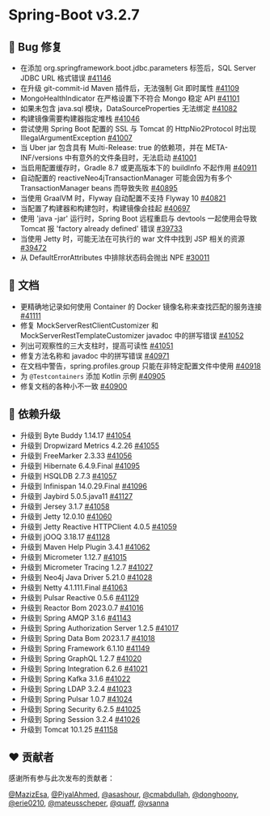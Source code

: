 # Spring-Boot v3.2.7
## 🐞 Bug 修复

- 在添加 org.springframework.boot.jdbc.parameters 标签后，SQL Server JDBC URL 格式错误 [#41146](https://github.com/spring-projects/spring-boot/issues/41146)
- 在升级 git-commit-id Maven 插件后，无法强制 Git 即时属性 [#41109](https://github.com/spring-projects/spring-boot/issues/41109)
- MongoHealthIndicator 在严格设置下不符合 Mongo 稳定 API [#41101](https://github.com/spring-projects/spring-boot/issues/41101)
- 如果未包含 java.sql 模块，DataSourceProperties 无法绑定 [#41082](https://github.com/spring-projects/spring-boot/issues/41082)
- 构建镜像需要构建器指定堆栈 [#41046](https://github.com/spring-projects/spring-boot/issues/41046)
- 尝试使用 Spring Boot 配置的 SSL 与 Tomcat 的 HttpNio2Protocol 时出现 IllegalArgumentException [#41007](https://github.com/spring-projects/spring-boot/issues/41007)
- 当 Uber jar 包含具有 Multi-Release: true 的依赖项，并在 META-INF/versions 中有意外的文件条目时，无法启动 [#41001](https://github.com/spring-projects/spring-boot/issues/41001)
- 当启用配置缓存时，Gradle 8.7 或更高版本下的 buildInfo 不起作用 [#40911](https://github.com/spring-projects/spring-boot/issues/40911)
- 自动配置的 reactiveNeo4jTransactionManager 可能会因为有多个 TransactionManager beans 而导致失败 [#40895](https://github.com/spring-projects/spring-boot/issues/40895)
- 当使用 GraalVM 时，Flyway 自动配置不支持 Flyway 10 [#40821](https://github.com/spring-projects/spring-boot/pull/40821)
- 当配置了构建器和构建包时，构建镜像会挂起 [#40697](https://github.com/spring-projects/spring-boot/issues/40697)
- 使用 'java -jar' 运行时，Spring Boot 远程重启与 devtools 一起使用会导致 Tomcat 报 'factory already defined' 错误 [#39733](https://github.com/spring-projects/spring-boot/issues/39733)
- 当使用 Jetty 时，可能无法在可执行的 war 文件中找到 JSP 相关的资源 [#39472](https://github.com/spring-projects/spring-boot/issues/39472)
- 从 DefaultErrorAttributes 中排除状态码会抛出 NPE [#30011](https://github.com/spring-projects/spring-boot/issues/30011)

## 📔 文档

- 更精确地记录如何使用 Container 的 Docker 镜像名称来查找匹配的服务连接 [#41111](https://github.com/spring-projects/spring-boot/issues/41111)
- 修复 MockServerRestClientCustomizer 和 MockServerRestTemplateCustomizer javadoc 中的拼写错误 [#41052](https://github.com/spring-projects/spring-boot/pull/41052)
- 列出可观察性的三大支柱时，提高可读性 [#41051](https://github.com/spring-projects/spring-boot/pull/41051)
- 修复方法名称和 javadoc 中的拼写错误 [#40971](https://github.com/spring-projects/spring-boot/pull/40971)
- 在文档中警告，spring.profiles.group 只能在非特定配置文件中使用 [#40918](https://github.com/spring-projects/spring-boot/pull/40918)
- 为 `@Testcontainers` 添加 Kotlin 示例 [#40905](https://github.com/spring-projects/spring-boot/pull/40905)
- 修复文档的各种小不一致 [#40900](https://github.com/spring-projects/spring-boot/pull/40900)

## 🔨 依赖升级

- 升级到 Byte Buddy 1.14.17 [#41054](https://github.com/spring-projects/spring-boot/issues/41054)
- 升级到 Dropwizard Metrics 4.2.26 [#41055](https://github.com/spring-projects/spring-boot/issues/41055)
- 升级到 FreeMarker 2.3.33 [#41056](https://github.com/spring-projects/spring-boot/issues/41056)
- 升级到 Hibernate 6.4.9.Final [#41095](https://github.com/spring-projects/spring-boot/issues/41095)
- 升级到 HSQLDB 2.7.3 [#41057](https://github.com/spring-projects/spring-boot/issues/41057)
- 升级到 Infinispan 14.0.29.Final [#41096](https://github.com/spring-projects/spring-boot/issues/41096)
- 升级到 Jaybird 5.0.5.java11 [#41127](https://github.com/spring-projects/spring-boot/issues/41127)
- 升级到 Jersey 3.1.7 [#41058](https://github.com/spring-projects/spring-boot/issues/41058)
- 升级到 Jetty 12.0.10 [#41060](https://github.com/spring-projects/spring-boot/issues/41060)
- 升级到 Jetty Reactive HTTPClient 4.0.5 [#41059](https://github.com/spring-projects/spring-boot/issues/41059)
- 升级到 jOOQ 3.18.17 [#41128](https://github.com/spring-projects/spring-boot/issues/41128)
- 升级到 Maven Help Plugin 3.4.1 [#41062](https://github.com/spring-projects/spring-boot/issues/41062)
- 升级到 Micrometer 1.12.7 [#41015](https://github.com/spring-projects/spring-boot/issues/41015)
- 升级到 Micrometer Tracing 1.2.7 [#41027](https://github.com/spring-projects/spring-boot/issues/41027)
- 升级到 Neo4j Java Driver 5.21.0 [#41028](https://github.com/spring-projects/spring-boot/issues/41028)
- 升级到 Netty 4.1.111.Final [#41063](https://github.com/spring-projects/spring-boot/issues/41063)
- 升级到 Pulsar Reactive 0.5.6 [#41129](https://github.com/spring-projects/spring-boot/issues/41129)
- 升级到 Reactor Bom 2023.0.7 [#41016](https://github.com/spring-projects/spring-boot/issues/41016)
- 升级到 Spring AMQP 3.1.6 [#41143](https://github.com/spring-projects/spring-boot/issues/41143)
- 升级到 Spring Authorization Server 1.2.5 [#41017](https://github.com/spring-projects/spring-boot/issues/41017)
- 升级到 Spring Data Bom 2023.1.7 [#41018](https://github.com/spring-projects/spring-boot/issues/41018)
- 升级到 Spring Framework 6.1.10 [#41149](https://github.com/spring-projects/spring-boot/issues/41149)
- 升级到 Spring GraphQL 1.2.7 [#41020](https://github.com/spring-projects/spring-boot/issues/41020)
- 升级到 Spring Integration 6.2.6 [#41021](https://github.com/spring-projects/spring-boot/issues/41021)
- 升级到 Spring Kafka 3.1.6 [#41022](https://github.com/spring-projects/spring-boot/issues/41022)
- 升级到 Spring LDAP 3.2.4 [#41023](https://github.com/spring-projects/spring-boot/issues/41023)
- 升级到 Spring Pulsar 1.0.7 [#41024](https://github.com/spring-projects/spring-boot/issues/41024)
- 升级到 Spring Security 6.2.5 [#41025](https://github.com/spring-projects/spring-boot/issues/41025)
- 升级到 Spring Session 3.2.4 [#41026](https://github.com/spring-projects/spring-boot/issues/41026)
- 升级到 Tomcat 10.1.25 [#41158](https://github.com/spring-projects/spring-boot/issues/41158)

## ❤️ 贡献者

感谢所有参与此次发布的贡献者：

[@MazizEsa](https://github.com/MazizEsa), [@PiyalAhmed](https://github.com/PiyalAhmed), [@asashour](https://github.com/asashour), [@cmabdullah](https://github.com/cmabdullah), [@donghoony](https://github.com/donghoony), [@erie0210](https://github.com/erie0210), [@mateusscheper](https://github.com/mateusscheper), [@quaff](https://github.com/quaff), [@vsanna](https://github.com/vsanna)